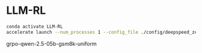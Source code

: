 # LLM-RL

```bash
conda activate LLM-RL
accelerate launch --num_processes 1 --config_file ./config/deepspeed_zero3.yaml GRPO_GSM8k_curriculum.py --config ./config/grpo-qwen-2.5-05b-gsm8k-uniform.yaml
```
grpo-qwen-2.5-05b-gsm8k-uniform